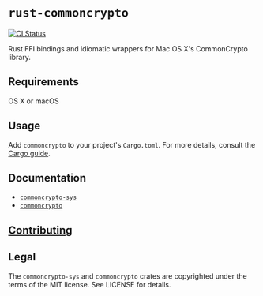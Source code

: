 # `rust-commoncrypto`

[![CI Status](https://travis-ci.org/malept/rust-commoncrypto.svg?branch=master)](https://travis-ci.org/malept/rust-commoncrypto)

Rust FFI bindings and idiomatic wrappers for Mac OS X's CommonCrypto library.

## Requirements

OS X or macOS

## Usage

Add `commoncrypto` to your project's `Cargo.toml`. For more details, consult the
[Cargo guide](http://doc.crates.io/guide.html#adding-dependencies-from-cratesio).

## Documentation

* [`commoncrypto-sys`](https://docs.rs/commoncrypto-sys)
* [`commoncrypto`](https://docs.rs/commoncrypto)

## [Contributing](https://github.com/malept/rust-commoncrypto/blob/master/CONTRIBUTING.md)

## Legal

The `commoncrypto-sys` and `commoncrypto` crates are copyrighted under the terms of the MIT license.
See LICENSE for details.
